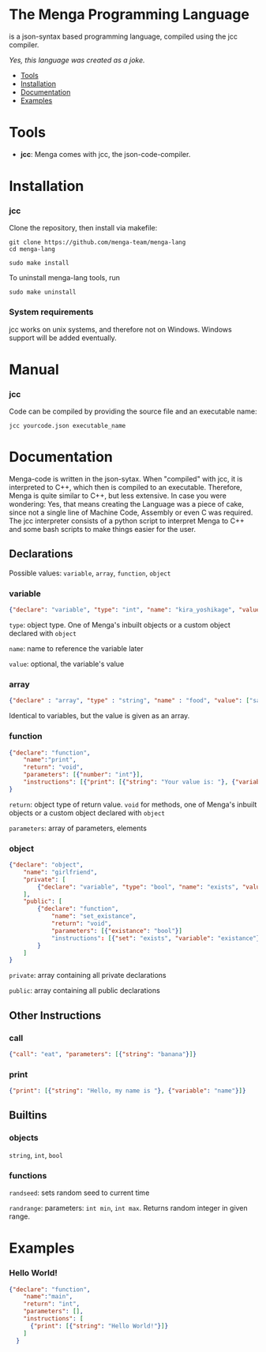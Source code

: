 # The Menga Programming Language
is a json-syntax based programming language, compiled using the jcc compiler.

_Yes, this language was created as a joke._
* [Tools](#tools)
* [Installation](#installation)
* [Documentation](#documentation)
* [Examples](#examples)

# Tools

- **jcc**: Menga comes with jcc, the json-code-compiler.

# Installation
### jcc
Clone the repository, then install via makefile:

```
git clone https://github.com/menga-team/menga-lang
cd menga-lang
```
```
sudo make install
```

To uninstall menga-lang tools, run
```
sudo make uninstall
```

### System requirements

jcc works on unix systems, and therefore not on Windows.
Windows support will be added eventually.

# Manual

### jcc

Code can be compiled by providing the source file and an executable name:

```
jcc yourcode.json executable_name
```


# Documentation

Menga-code is written in the json-sytax. When "compiled" with jcc, it is interpreted to C++, which then is compiled to an executable. Therefore, Menga is quite similar to C++, but less extensive. In case you were wondering: Yes, that means creating the Language was a piece of cake, since not a single line of Machine Code, Assembly or even C was required. The jcc interpreter consists of a python script to interpret Menga to C++ and some bash scripts to make things easier for the user.


## Declarations
Possible values: `variable`, `array`, `function`, `object`

### variable

```json
{"declare": "variable", "type": "int", "name": "kira_yoshikage", "value": 33}
```
`type`: object type. One of Menga's inbuilt objects or a custom object declared with `object`

`name`: name to reference the variable later

`value`: optional, the variable's value

### array

```json
{"declare" : "array", "type" : "string", "name" : "food", "value": ["sandwich", "apple", "banana"]}
```
Identical to variables, but the value is given as an array.

### function

```json
{"declare": "function",
    "name":"print",
    "return": "void",
    "parameters": [{"number": "int"}],
    "instructions": [{"print": [{"string": "Your value is: "}, {"variable": "number"}]}]
}
```
`return`: object type of return value. `void` for methods, one of Menga's inbuilt objects or a custom object declared with `object`

`parameters`: array of parameters, elements 

### object

```json
{"declare": "object",
    "name": "girlfriend",
    "private": [
        {"declare": "variable", "type": "bool", "name": "exists", "value": false}
    ],
    "public": [
        {"declare": "function",
            "name": "set_existance",
            "return": "void",
            "parameters": [{"existance": "bool"}]
            "instructions": [{"set": "exists", "variable": "existance"}]
        }
    ]
}
```
`private`: array containing all private declarations

`public`: array containing all public declarations

## Other Instructions

### call
```json
{"call": "eat", "parameters": [{"string": "banana"}]}
```

### print
```json
{"print": [{"string": "Hello, my name is "}, {"variable": "name"}]}
```
## Builtins

### objects
`string`, `int`, `bool`

### functions
`randseed`: sets random seed to current time

`randrange`: parameters: `int min`, `int max`. Returns random integer in given range.


# Examples

### Hello World!
```json
{"declare": "function",
    "name":"main",
    "return": "int",
    "parameters": [],
    "instructions": [
      {"print": [{"string": "Hello World!"}]}
    ]
  }
```

